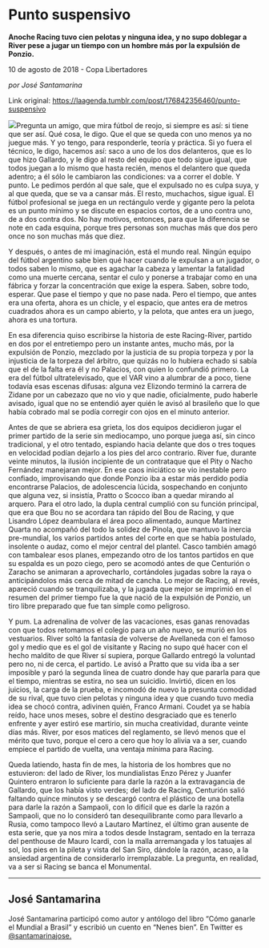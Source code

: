# Punto suspensivo

**Anoche Racing tuvo cien pelotas y ninguna idea, y no supo doblegar a River pese a jugar un tiempo con un hombre más por la expulsión de Ponzio.**

10 de agosto de 2018 - Copa Libertadores

_por José Santamarina_

Link original: https://laagenda.tumblr.com/post/176842356460/punto-suspensivo

![](https://64.media.tumblr.com/286b38908c5b795945b24bd0654674ec/tumblr_inline_pd91mjFEFa1t6q87u_500.jpg)Pregunta
un amigo, que mira fútbol de reojo, si siempre es así: si tiene que
ser así. Qué cosa, le digo. Que el que se queda con uno menos ya no
juegue más. Y yo tengo, para responderle, teoría y práctica. Si yo
fuera el técnico, le digo, hacemos así: saco a uno de los dos
delanteros, que es lo que hizo Gallardo, y le digo al resto del
equipo que todo sigue igual, que todos juegan a lo mismo que hasta
recién, menos el delantero que queda adentro; a él sólo le
cambiaron las condiciones: va a correr el doble. Y punto. Le pedimos
perdón al que sale, que el expulsado no es culpa suya, y al que
queda, que se va a cansar más. El resto, muchachos, sigue igual. El
fútbol profesional se juega en un rectángulo verde y gigante pero
la pelota es un punto mínimo y se discute en espacios cortos, de a
uno contra uno, de a dos contra dos. No hay motivos, entonces, para
que la diferencia se note en cada esquina, porque tres personas son
muchas más que dos pero once no son muchas más que diez.

Y
después, o antes de mi imaginación, está el mundo real. Ningún
equipo del fútbol argentino sabe bien qué hacer cuando le expulsan
a un jugador, o todos saben lo mismo, que es agachar la cabeza y
lamentar la fatalidad como una muerte cercana, sentar el culo y
ponerse a trabajar como en una fábrica y forzar la concentración
que exige la espera. Saben, sobre todo, esperar. Que pase el tiempo y
que no pase nada. Pero el tiempo, que antes era una oferta, ahora es
un chicle, y el espacio, que antes era de metros cuadrados ahora es
un campo abierto, y la pelota, que antes era un juego, ahora es una
tortura.

En
esa diferencia quiso escribirse la historia de este Racing-River,
partido en dos por el entretiempo pero un instante antes, mucho más,
por la expulsión de Ponzio, mezclado por la justicia de su propia
torpeza y por la injusticia de la torpeza del árbitro, que quizás
no lo hubiera echado si sabía que el de la falta era él y no
Palacios, con quien lo confundió primero. La era del fútbol
ultratelevisado, que el VAR vino a alumbrar de a poco, tiene todavía
esas escenas difusas: alguna vez Elizondo terminó la carrera de
Zidane por un cabezazo que no vio y que nadie, oficialmente, pudo
haberle avisado, igual que no se entendió ayer quién le avisó al
brasileño que lo que había cobrado mal se podía corregir con ojos
en el minuto anterior. 





Antes
de que se abriera esa grieta, los dos equipos decidieron jugar el
primer partido de la serie sin mediocampo, uno porque juega así, sin
cinco tradicional, y el otro tentado, espiando hacia delante que dos
o tres toques en velocidad podían dejarlo a los pies del arco
contrario. River fue, durante veinte minutos, la ilusión incipiente
de un contrataque que el Pity o Nacho Fernández manejaran mejor. En
ese caos iniciático se vio inestable pero confiado, improvisando que
donde Ponzio iba a estar más perdido podía encontrarse Palacios, de
adolescencia lúcida, sospechando en conjunto que alguna vez, si
insistía, Pratto o Scocco iban a quedar mirando al arquero. Para el
otro lado, la dupla central cumplió con su función principal, que
era que Bou no se acordara tan rápido del Bou de Racing, y que
Lisandro López deambulara el área poco alimentado, aunque Martínez
Quarta no acompañó del todo la solidez de Pinola, que mantuvo la
inercia pre-mundial, los varios partidos antes del corte en que se
había postulado, insolente o audaz, como el mejor central del
plantel. Casco también amagó con tambalear esos planes, empezando
otro de los tantos partidos en que su espalda es un pozo ciego, pero
se acomodó antes de que Centurión o Zaracho se animaran a
aprovecharlo, cortándoles jugadas sobre la raya o anticipándolos
más cerca de mitad de cancha. Lo mejor de Racing, al revés,
apareció cuando se tranquilizaba, y la jugada que mejor se imprimió
en el resumen del primer tiempo fue la que nació de la expulsión de
Ponzio, un tiro libre preparado que fue tan simple como peligroso.  


Y
pum. La adrenalina de volver de las vacaciones, esas ganas renovadas
con que todos retomamos el colegio para un año nuevo, se murió en
los vestuarios. River soltó la fantasía de volverse de Avellaneda
con el famoso gol y medio que es el gol de visitante y Racing no supo
qué hacer con el hecho maldito de que River sí supiera, porque
Gallardo entregó la voluntad pero no, ni de cerca, el partido. Le
avisó a Pratto que su vida iba a ser imposible y paró la segunda
línea de cuatro donde hay que pararla para que el tiempo, mientras
se estira, no sea un suicidio. Invirtió, dicen en los juicios, la
carga de la prueba, e incomodó de nuevo la presunta comodidad de su
rival, que tuvo cien pelotas y ninguna idea y que cuando tuvo media
idea se chocó contra, adivinen quién, Franco Armani. Coudet ya se
había reído, hace unos meses, sobre el destino desgraciado que es
tenerlo enfrente y ayer estiró ese martirio, sin mucha creatividad,
durante veinte días más. River, por esos matices del reglamento, se
llevó menos que el mérito que tuvo, porque el cero a cero que hoy
lo alivia va a ser, cuando empiece el partido de vuelta, una ventaja
mínima para Racing.

Queda
latiendo, hasta fin de mes, la historia de los hombres que no
estuvieron: del lado de River, los mundialistas Enzo Pérez y Juanfer
Quintero entraron lo suficiente para darle la razón a la
extravagancia de Gallardo, que los había visto verdes; del lado de
Racing, Centurión salió faltando quince minutos y se descargó
contra el plástico de una botella para darle la razón a Sampaoli,
con lo difícil que es darle la razón a Sampaoli, que no lo
consideró tan desequilibrante como para llevarlo a Rusia, como
tampoco llevó a Lautaro Martínez, el último gran ausente de esta
serie, que ya nos mira a todos desde Instagram, sentado en la terraza
del penthouse de Mauro Icardi, con la malla arremangada y los
tatuajes al sol, los pies en la pileta y vista del San Siro, dándole
la razón, acaso, a la ansiedad argentina de considerarlo
irremplazable. La pregunta, en realidad, va a ser si Racing se banca
el Monumental. 




---

 José Santamarina
-----------------

 José Santamarina participó como autor y antólogo del libro “Cómo ganarle el Mundial a Brasil” y escribió un cuento en “Nenes bien”. En Twitter es [@santamarinajose.](https://twitter.com/santamarinajose) 

